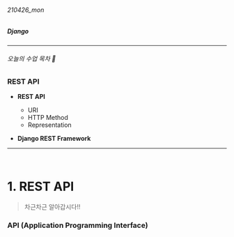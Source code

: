 ###### 210426_mon

##### Django

<hr>


###### 오늘의 수업 목차 :flipper:

### REST API

- **REST API**
  - URI
  - HTTP Method
  - Representation

- **Django REST Framework**

<hr>

<br>

# 1. REST API

> 차근차근 알아갑시다!!

### API (Application Programming Interface)

